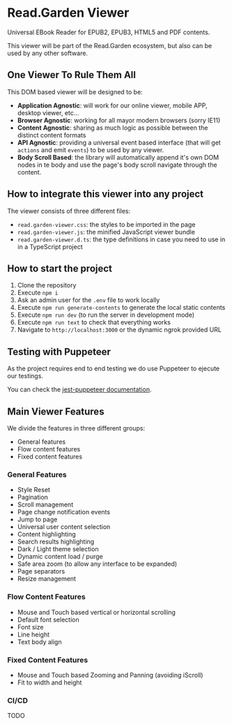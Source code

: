 # Read.Garden Viewer

Universal EBook Reader for EPUB2, EPUB3, HTML5 and PDF contents.

This viewer will be part of the Read.Garden ecosystem, but also can be used by any other software.

## One Viewer To Rule Them All

This DOM based viewer will be designed to be:

- **Application Agnostic**: will work for our online viewer, mobile APP, desktop viewer, etc...
- **Browser Agnostic**: working for all mayor modern browsers (sorry IE11)
- **Content Agnostic**: sharing as much logic as possible between the distinct content formats
- **API Agnostic**: providing a universal event based interface (that will get `actions` and emit `events`) to be used by any viewer.
- **Body Scroll Based**: the library will automatically append it's own DOM nodes in te body and use the page's body scroll navigate through the content.

## How to integrate this viewer into any project

The viewer consists of three different files:

- `read.garden-viewer.css`: the styles to be imported in the page
- `read.garden-viewer.js`: the minified JavaScript viewer bundle
- `read.garden-viewer.d.ts`: the type definitions in case you need to use in in a TypeScript project

## How to start the project

1. Clone the repository
2. Execute `npm i`
3. Ask an admin user for the `.env` file to work locally
4. Execute `npm run generate-contents` to generate the local static contents
5. Execute `npm run dev` (to run the server in development mode)
6. Execute `npm run text` to check that everything works
7. Navigate to `http://localhost:3000` or the dynamic ngrok provided URL

## Testing with Puppeteer

As the project requires end to end testing we do use Puppeteer to ejecute our testings.

You can check the [jest-puppeteer documentation](https://github.com/smooth-code/jest-puppeteer/tree/master#readme).

## Main Viewer Features

We divide the features in three different groups:

- General features
- Flow content features
- Fixed content features

### General Features

- Style Reset
- Pagination
- Scroll management
- Page change notification events
- Jump to page
- Universal user content selection
- Content highlighting
- Search results highlighting
- Dark / Light theme selection
- Dynamic content load / purge
- Safe area zoom (to allow any interface to be expanded)
- Page separators
- Resize management

### Flow Content Features

- Mouse and Touch based vertical or horizontal scrolling
- Default font selection
- Font size
- Line height
- Text body align

### Fixed Content Features

- Mouse and Touch based Zooming and Panning (avoiding iScroll)
- Fit to width and height

### CI/CD

TODO